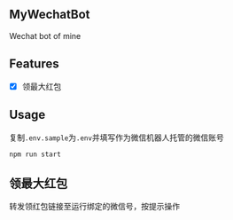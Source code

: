 ## MyWechatBot

Wechat bot of mine

## Features

*   [x] 领最大红包

## Usage

复制`.env.sample`为`.env`并填写作为微信机器人托管的微信账号

```
npm run start
```

## 领最大红包

转发领红包链接至运行绑定的微信号，按提示操作
